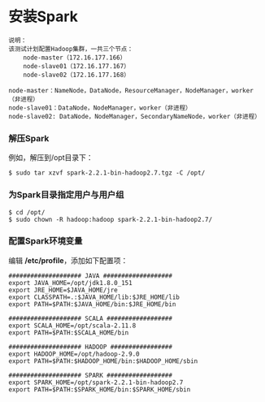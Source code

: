 安装Spark
=================================================================================
```
说明：
该测试计划配置Hadoop集群，一共三个节点：
    node-master（172.16.177.166）
    node-slave01（172.16.177.167）
    node-slave02（172.16.177.168）

node-master：NameNode，DataNode，ResourceManager，NodeManager，worker（非进程）
node-slave01：DataNode，NodeManager，worker（非进程）
node-slave02: DataNode，NodeManager，SecondaryNameNode，worker（非进程）
```

### 解压Spark
例如，解压到/opt目录下：
```shell
$ sudo tar xzvf spark-2.2.1-bin-hadoop2.7.tgz -C /opt/
```

### 为Spark目录指定用户与用户组
```shell
$ cd /opt/
$ sudo chown -R hadoop:hadoop spark-2.2.1-bin-hadoop2.7/
```

### 配置Spark环境变量
编辑 **/etc/profile**，添加如下配置项：
```shell
#################### JAVA ###################
export JAVA_HOME=/opt/jdk1.8.0_151
export JRE_HOME=$JAVA_HOME/jre
export CLASSPATH=.:$JAVA_HOME/lib:$JRE_HOME/lib
export PATH=$PATH:$JAVA_HOME/bin:$JRE_HOME/bin

#################### SCALA ##################
export SCALA_HOME=/opt/scala-2.11.8
export PATH=$PATH:$SCALA_HOME/bin

#################### HADOOP #################
export HADOOP_HOME=/opt/hadoop-2.9.0
export PATH=$PATH:$HADOOP_HOME/bin:$HADOOP_HOME/sbin

#################### SPARK ##################
export SPARK_HOME=/opt/spark-2.2.1-bin-hadoop2.7
export PATH=$PATH:$SPARK_HOME/bin:$SPARK_HOME/sbin
```
